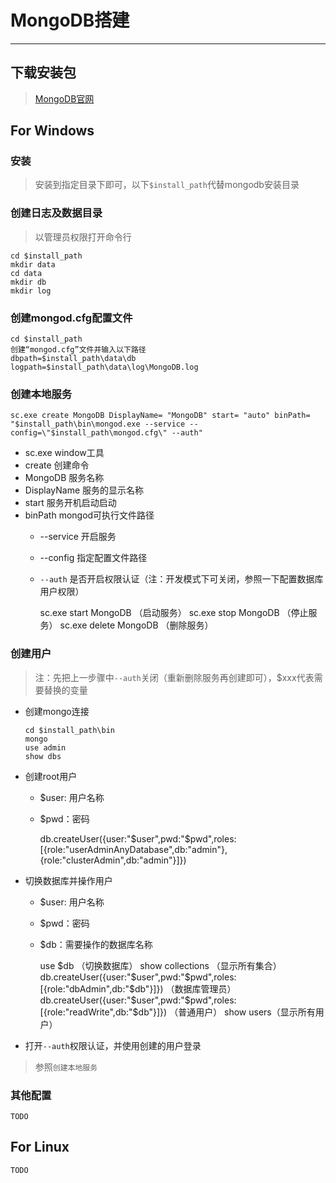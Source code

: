 # MongoDB搭建

***

## 下载安装包
> [MongoDB官网](https://www.mongodb.com/download-center#community)

## For Windows

### 安装
> 安装到指定目录下即可，以下`$install_path`代替mongodb安装目录

### 创建日志及数据目录
> 以管理员权限打开命令行

    cd $install_path
    mkdir data
    cd data
    mkdir db
    mkdir log

### 创建mongod.cfg配置文件

    cd $install_path
    创建“mongod.cfg”文件并输入以下路径
    dbpath=$install_path\data\db
    logpath=$install_path\data\log\MongoDB.log

### 创建本地服务

    sc.exe create MongoDB DisplayName= "MongoDB" start= "auto" binPath= "$install_path\bin\mongod.exe --service --config=\"$install_path\mongod.cfg\" --auth"

- sc.exe window工具
- create 创建命令
- MongoDB 服务名称
- DisplayName 服务的显示名称
- start 服务开机启动启动
- binPath mongod可执行文件路径
    - --service 开启服务
    - --config 指定配置文件路径
    - `--auth` 是否开启权限认证（注：开发模式下可关闭，参照一下配置数据库用户权限）


      sc.exe start MongoDB （启动服务）
      sc.exe stop MongoDB （停止服务）
      sc.exe delete MongoDB （删除服务）

### 创建用户
> 注：先把上一步骤中`--auth`关闭（重新删除服务再创建即可），$xxx代表需要替换的变量

- 创建mongo连接


      cd $install_path\bin
      mongo
      use admin
      show dbs

- 创建root用户
    - $user: 用户名称
    - $pwd：密码


      db.createUser({user:"$user",pwd:"$pwd",roles:[{role:"userAdminAnyDatabase",db:"admin"},{role:"clusterAdmin",db:"admin"}]})

- 切换数据库并操作用户
    - $user: 用户名称
    - $pwd：密码
    - $db：需要操作的数据库名称


      use $db （切换数据库）
      show collections （显示所有集合）
      db.createUser({user:"$user",pwd:"$pwd",roles:[{role:"dbAdmin",db:"$db"}]}) （数据库管理员）
      db.createUser({user:"$user",pwd:"$pwd",roles:[{role:"readWrite",db:"$db"}]}) （普通用户）
      show users（显示所有用户）

- 打开`--auth`权限认证，并使用创建的用户登录
> 参照`创建本地服务`

### 其他配置
    TODO

## For Linux
    TODO
